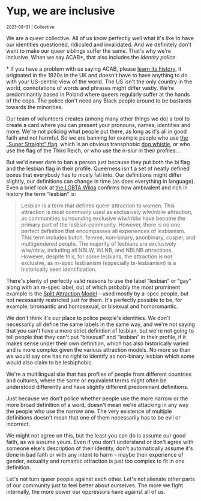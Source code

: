 # Yup, we are inclusive

<small>2021-08-31 | Collective</small>

We are a queer collective. All of us know perfectly well what it's like to have our identities
questioned, ridiculed and invalidated. And we definitely don't want to make our queer siblings suffer the same.
That's why we're inclusive. When we say ACAB*, that also includes the _identity police_.

<p class="small">
    * If you have a problem with us saying ACAB,
    please <a href="https://en.wikipedia.org/wiki/ACAB" target="_blank" rel="noopener">learn its history</a>,
    it originated in the 1920s in the UK and doesn't have to have anything to do with your US-centric view of the world.
    The US isn't the only country in the world,
    connotations of words and phrases might differ vastly.
    We're predominantly based in Poland where queers regularly suffer at the hands of the cops.
    The police don't need any Black people around to be bastards towards the minorities.
</p>

Our team of volunteers creates (among many other things we do) a tool to create a card where you can present
your pronouns, names, identities and more.
We're not policing what people put there, as long as it's all in good faith and not harmful.
So we are banning for example people who use [the „Super Straight” flag](https://lgbta.wikia.org/wiki/Super_Straight),
which is an obvious transphobic [dog whistle](https://www.urbandictionary.com/define.php?term=dog%20whistle),
or who use the flag of the Third Reich, or who use the n-slur in their profiles…

But we'd never dare to ban a person just because they put both the bi flag and the lesbian flag in their profile.
Queerness isn't a set of neatly defined boxes that everybody has to nicely fall into.
Our definitions might differ slightly, our definitions can change in time (as does everything in language).
Even a brief look at [the LGBTA Wikia](https://lgbta.wikia.org/wiki/Lesbian) confirms
how ambivalent and rich in history the term “lesbian” is:  

> Lesbian is a term that defines queer attraction to women.
> This attraction is most commonly used as exclusively wlw/nblw attraction,
> as communities surrounding exclusive wlw/nblw have become the primary part of the lesbian community.
> However, there is no one perfect definition that encompasses all experiences of lesbianism.
> This term includes butch, femme, non-binary, anonbinary, cusper, and multigendered people.
> The majority of lesbians are exclusively wlw/nblw, including all NBLW, WLNB, and NBLNB attractions.
> However, despite this, for some lesbians, the attraction is not exclusive,
> as m-spec lesbianism (especially bi-lesbianism) is a historically seen identification.

There's plenty of perfectly valid reasons to use the label “lesbian” or “gay” along with an m-spec label,
out of which probably the most prominent example is the
[Split Attraction Model](https://lgbta.wikia.org/wiki/Split_Attraction_Model_(SAM))
– used mostly by a-spec people, but not necessarily restricted just for them.
It's perfectly possible to be, for example, biromantic and homosexual, or bisexual and homoromantic.

We don't think it's our place to police people's identities.
We don't necessarily all define the same labels in the same way,
and we're not saying that you can't have a more strict definition of lesbian,
but we're not going to tell people that they can't put “bisexual” and “lesbian” in their profile,
if it makes sense under their own definition,
which has also historically varied and is more complex given the various attraction models.
No more so than we would say one has no right to identify as non-binary lesbian
which some would also claim to be lesbiphobic.

We're a multilingual site that has profiles of people from different countries and cultures,
where the same or equivalent terms might often be understood differently
and have slightly different predominant definitions.

Just because we don't police whether people use the more narrow or the more broad definition of a word,
doesn't mean we're attacking in any way the people who use the narrow one.
The very existence of multiple definitions doesn't mean that one of them necessarily has to be evil or incorrect.

We might not agree on this, but the least you can do is assume our good faith, as we assume yours.
Even if you don't understand or don't agree with someone else's description of their identity,
don't automatically assume it's done in bad faith or with any intent to harm –
maybe their experience of gender, sexuality and romantic attraction is just too complex to fit in one definition.

Let's not turn queer people against each other.
Let's not alienate other parts of our community just to feel better about ourselves.
The more we fight internally, the more power our oppressors have against all of us.
